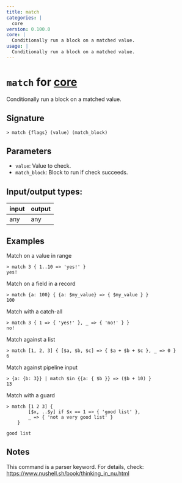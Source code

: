 ```yaml
---
title: match
categories: |
  core
version: 0.100.0
core: |
  Conditionally run a block on a matched value.
usage: |
  Conditionally run a block on a matched value.
---
```

<!-- This file is automatically generated. Please edit the command in https://github.com/nushell/nushell instead. -->

# `match` for [core](/commands/categories/core.md)

<div class='command-title'>Conditionally run a block on a matched value.</div>

## Signature

```> match {flags} (value) (match_block)```

## Parameters

 -  `value`: Value to check.
 -  `match_block`: Block to run if check succeeds.


## Input/output types:

| input | output |
| ----- | ------ |
| any   | any    |

## Examples

Match on a value in range
```nu
> match 3 { 1..10 => 'yes!' }
yes!
```

Match on a field in a record
```nu
> match {a: 100} { {a: $my_value} => { $my_value } }
100
```

Match with a catch-all
```nu
> match 3 { 1 => { 'yes!' }, _ => { 'no!' } }
no!
```

Match against a list
```nu
> match [1, 2, 3] { [$a, $b, $c] => { $a + $b + $c }, _ => 0 }
6
```

Match against pipeline input
```nu
> {a: {b: 3}} | match $in {{a: { $b }} => ($b + 10) }
13
```

Match with a guard
```nu
> match [1 2 3] {
        [$x, ..$y] if $x == 1 => { 'good list' },
        _ => { 'not a very good list' }
    }

good list
```

## Notes
This command is a parser keyword. For details, check:
  https://www.nushell.sh/book/thinking_in_nu.html